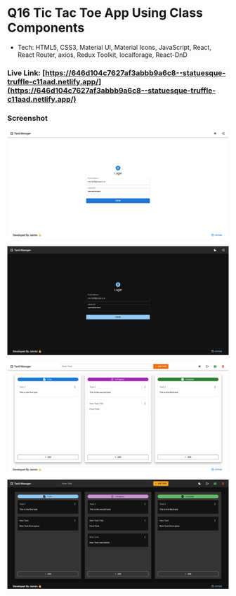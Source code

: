# Q16 Tic Tac Toe App Using Class Components


- Tech: HTML5, CSS3, Material UI, Material Icons, JavaScript, React, React Router, axios, Redux Toolkit, localforage, React-DnD


### Live Link: [https://646d104c7627af3abbb9a6c8--statuesque-truffle-c11aad.netlify.app/](https://646d104c7627af3abbb9a6c8--statuesque-truffle-c11aad.netlify.app/)


### Screenshot


![Screenshot-1](./Screenshot/Screenshot-1-min.png)


![Screenshot-2](./Screenshot/Screenshot-2-min.png)


![Screenshot-3](./Screenshot/Screenshot-3-min.png)


![Screenshot-4](./Screenshot/Screenshot-4-min.png)
